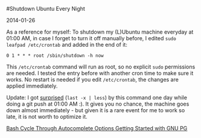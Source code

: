 #Shutdown Ubuntu Every Night

2014-01-26

<!--- tags: linux -->

As a reference for myself: To shutdown my (L)Ubuntu machine everyday at 01:00 AM, in case I forget to turn it off manually before, I edited `sudo leafpad /etc/crontab` and added in the end of it:

```
0 1 * * * root /sbin/shutdown -h now
```

This `/etc/crontab` command will run as root, so no explicit `sudo` permissions are needed. I tested the entry before with another cron time to make sure it works. No restart is needed if you edit `/etc/crontab`, the changes are applied immediately.

Update: I got [surprised](http://unix.stackexchange.com/questions/9819/how-to-find-out-from-the-logs-what-caused-system-shutdown) (`last -x | less`) by this command one day while doing a git push at 01:00 AM :). It gives you no chance, the machine goes down almost immediately - but given it is a rare event for me to work so late, it is not worth to optimize it.

<ins class='nfooter'><a rel='prev' id='fprev' href='#blog/2014/2014-01-30-Bash-Cycle-Through-Autocomplete-Options.md'>Bash Cycle Through Autocomplete Options</a> <a rel='next' id='fnext' href='#blog/2014/2014-01-25-Getting-Started-with-GNU-PG.md'>Getting Started with GNU PG</a></ins>
